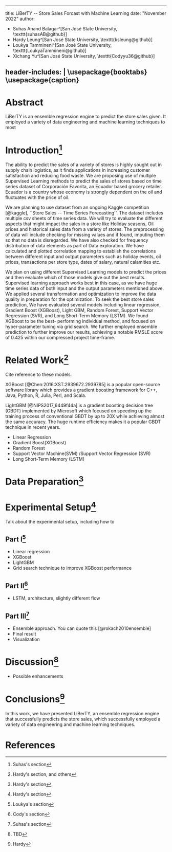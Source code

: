 
---
title: LiBerTY -- Store Sales Forcast with Machine Learning
date: "November 2022"
author:
  - Suhas Anand Balagar^[San José State University, \texttt{suhasAB@github}]
  - Hardy Leung^[San José State University, \texttt{ksleung@github}]
  - Loukya Tammineni^[San José State University, \texttt{LoukyaTammineni@github}]
  - Xichang Yu^[San José State University, \texttt{Codyyu36@github}]

header-includes: |
  \usepackage{booktabs}
  \usepackage{caption}
---

# Abstract

LiBerTY is an ensemble regression engine to predict the store sales
given. It employed a variety of data engineering and machine learning
techniques to most 

# Introduction[^1]
[^1]: Suhas's section

The ability to predict the sales of a variety of stores is highly sought
out in supply chain logistics, as it finds applications in increasing
customer satisfaction and reducing food waste.  We are proposing use of
multiple Supervised Learning methods to predict the sales of stores based on
time series dataset of Corporación Favorita, an Ecuador based grocery retailer. Ecuador is a country whose economy is strongly dependent on the oil and
fluctuates with the price of oil.

We are planning to use dataset from an ongoing Kaggle competition [@kaggle],
``Store Sales -- Time Series Forecasting''. The dataset includes multiple
csv sheets of time series data. We will try to evaluate the different
aspects that might impact the sales in a store like Holiday seasons,
Oil prices and historical sales data from a variety of stores.
The preprocessing of data will include checking for missing values and
if found, imputing them so that no data is disregarded.
We have also checked for frequency distribution of data elements as part
of Data exploration. We have calculated and plotted correlation mapping to
establish the correlations between different input and output parameters
such as holiday events, oil prices, transactions per store type,
dates of salary, natural calamities etc.

We plan on using different Supervised Learning models to predict
the prices and then evaluate which of those models give out the best
results. Supervised learning approach works best in this case, as we
have huge time series data of both input and the output parameters
mentioned above. We applied several transformation and optimization to
improve the data quality in preparation for the optimization.
To seek the best store sales prediction, We have evaluated 
several models including linear regression, 
Gradient Boost (XGBoost), Light GBM,
Random Forest, Support Vector Regression (SVR),
and Long Short-Term Memory (LSTM). We found XGBoost to be the best-
performing individual method, and focused on hyper-parameter tuning
via grid search. We further employed ensemble prediction to further
improve our results, achieving a notable RMSLE score of 0.425 within our
compressed project time-frame.

# Related Work[^2]
[^2]: Hardy's section, and others

Cite reference to these models.

XGBoost 
[@Chen:2016:XST:2939672.2939785]
is a popular open-source software library which provides a gradient
boosting framework for C++, Java, Python, R, Julia, Perl, and Scala.

LightGBM [@NIPS2017_6449f44a]
is a gradient boosting decision tree (GBDT) implemented by Microsoft which
focused on speeding up the training process of conventional 
GBDT by up to 20X while achieving almost the same accuracy. The huge
runtime efficiency makes it a popular GBDT technique in recent years.

- Linear Regression
- Gradient Boost(XGBoost)
- Random Forest
- Support Vector Machine(SVM) /Support Vector Regression (SVR)
- Long Short-Term Memory (LSTM)

# Data Preparation[^3]

[^3]:Hardy's section

# Experimental Setup[^4]

[^4]: Hardy's section

Talk about the experimental setup, including how to 

## Part I[^5]
[^5]: Loukya's section

- Linear regression
- XGBoost
- LightGBM
- Grid search technique to improve XGBoost performance

## Part II[^6]
[^6]: Cody's section

- LSTM, architecture, slightly different flow

## Part III[^7]
[^7]: Suhas's section

- Ensemble approach. You can quote this [@rokach2010ensemble]
- Final result
- Visualization

# Discussion[^8]
[^8]: TBD

- Possible enhancements

# Conclusions[^9]
[^9]: Hardy

In this work, we have presented LiBerTY, an ensemble regression engine
that successfully predicts the store sales, which successfully
employed a variety of data
engineering and machine learning techniques.

# References

